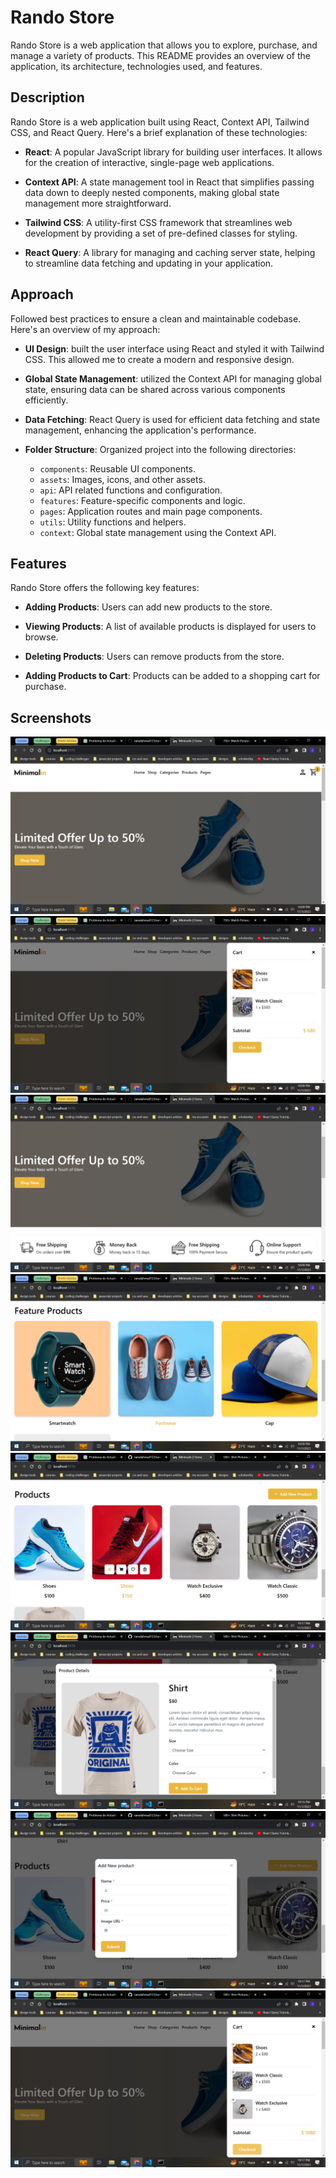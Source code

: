 # Rando Store

Rando Store is a web application that allows you to explore, purchase, and manage a variety of products. This README provides an overview of the application, its architecture, technologies used, and features.

## Description

Rando Store is a web application built using React, Context API, Tailwind CSS, and React Query. Here's a brief explanation of these technologies:

- **React**: A popular JavaScript library for building user interfaces. It allows for the creation of interactive, single-page web applications.

- **Context API**: A state management tool in React that simplifies passing data down to deeply nested components, making global state management more straightforward.

- **Tailwind CSS**: A utility-first CSS framework that streamlines web development by providing a set of pre-defined classes for styling.

- **React Query**: A library for managing and caching server state, helping to streamline data fetching and updating in your application.

## Approach

Followed best practices to ensure a clean and maintainable codebase. Here's an overview of my approach:

- **UI Design**: built the user interface using React and styled it with Tailwind CSS. This allowed me to create a modern and responsive design.

- **Global State Management**: utilized the Context API for managing global state, ensuring data can be shared across various components efficiently.

- **Data Fetching**: React Query is used for efficient data fetching and state management, enhancing the application's performance.

- **Folder Structure**: Organized project into the following directories:

  - `components`: Reusable UI components.
  - `assets`: Images, icons, and other assets.
  - `api`: API related functions and configuration.
  - `features`: Feature-specific components and logic.
  - `pages`: Application routes and main page components.
  - `utils`: Utility functions and helpers.
  - `context`: Global state management using the Context API.

## Features

Rando Store offers the following key features:

- **Adding Products**: Users can add new products to the store.

- **Viewing Products**: A list of available products is displayed for users to browse.

- **Deleting Products**: Users can remove products from the store.

- **Adding Products to Cart**: Products can be added to a shopping cart for purchase.

## Screenshots

![Rando Store Screenshot 1](src/assets/screenshots/screenshot8.png)
![Rando Store Screenshot 2](src/assets/screenshots/screenshot1.png)
![Rando Store Screenshot 3](src/assets/screenshots/screenshot2.png)
![Rando Store Screenshot 3](src/assets/screenshots/screenshot3.png)
![Rando Store Screenshot 3](src/assets/screenshots/screenshot4.png)
![Rando Store Screenshot 3](src/assets/screenshots/screenshot5.png)
![Rando Store Screenshot 3](src/assets/screenshots/screenshot6.png)
![Rando Store Screenshot 3](src/assets/screenshots/screenshot7.png)
